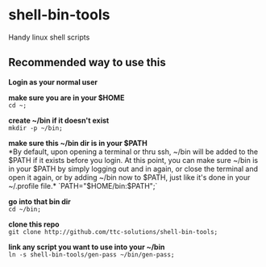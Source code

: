 # shell-bin-tools

Handy linux shell scripts


## Recommended way to use this

**Login as your normal user**

**make sure you are in your $HOME**  
`cd ~;`

**create ~/bin if it doesn't exist**  
`mkdir -p ~/bin;`

**make sure this ~/bin dir is in your $PATH**  
*By default, upon opening a terminal or thru ssh, ~/bin will be added to the $PATH if it exists before you login. At this point, you can make sure ~/bin is in your $PATH by simply logging out and in again, or close the terminal and open it again, or by adding ~/bin now to $PATH, just like it's done in your ~/.profile file.*  
`PATH="$HOME/bin:$PATH";`

**go into that bin dir**  
`cd ~/bin;`

**clone this repo**  
`git clone http://github.com/ttc-solutions/shell-bin-tools;`

**link any script you want to use into your ~/bin**  
`ln -s shell-bin-tools/gen-pass ~/bin/gen-pass;`
